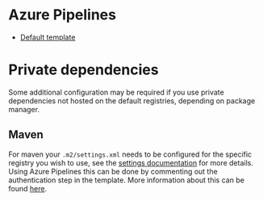 # Azure Pipelines
- [Default template](azure-pipelines.yml)

# Private dependencies

Some additional configuration may be required if you use private dependencies not hosted on the default registries, depending on package manager.

## Maven

For maven your `.m2/settings.xml` needs to be configured for the specific registry you wish to use, see the [settings documentation](https://maven.apache.org/settings.html) for more details.
Using Azure Pipelines this can be done by commenting out the authentication step in the template.
More information about this can be found [here](https://learn.microsoft.com/en-us/azure/devops/pipelines/tasks/reference/maven-authenticate-v0?view=azure-pipelines).
